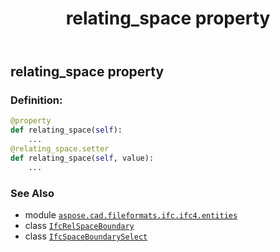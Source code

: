 ﻿---
title: relating_space property
second_title: Aspose.CAD for Python via .NET API References
description: 
type: docs
weight: 140
url: /python-net/aspose.cad.fileformats.ifc.ifc4.entities/ifcrelspaceboundary/relating_space/
is_root: false
---

## relating_space property

### Definition:
```python
@property
def relating_space(self):
    ...
@relating_space.setter
def relating_space(self, value):
    ...
```

### See Also
* module [`aspose.cad.fileformats.ifc.ifc4.entities`](../../)
* class [`IfcRelSpaceBoundary`](/cad/python-net/aspose.cad.fileformats.ifc.ifc4.entities/ifcrelspaceboundary)
* class [`IfcSpaceBoundarySelect`](/cad/python-net/aspose.cad.fileformats.ifc.ifc4.types/ifcspaceboundaryselect)

